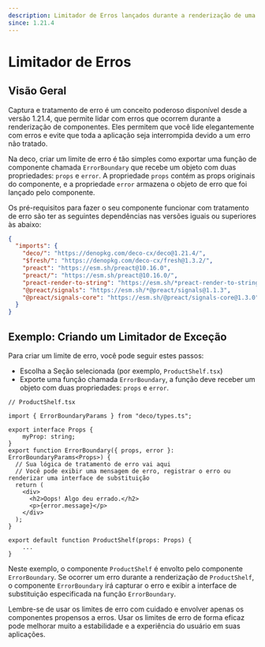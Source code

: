 ```yaml
---
description: Limitador de Erros lançados durante a renderização de uma Seção
since: 1.21.4
---
```


# Limitador de Erros

## Visão Geral

Captura e tratamento de erro é um conceito poderoso disponível desde a versão
1.21.4, que permite lidar com erros que ocorrem durante a renderização de
componentes. Eles permitem que você lide elegantemente com erros e evite que
toda a aplicação seja interrompida devido a um erro não tratado.

Na deco, criar um limite de erro é tão simples como exportar uma função de
componente chamada `ErrorBoundary` que recebe um objeto com duas propriedades:
`props` e `error`. A propriedade `props` contém as props originais do
componente, e a propriedade `error` armazena o objeto de erro que foi lançado
pelo componente.

Os pré-requisitos para fazer o seu componente funcionar com tratamento de erro
são ter as seguintes dependências nas versões iguais ou superiores às abaixo:

```json
{
  "imports": {
    "deco/": "https://denopkg.com/deco-cx/deco@1.21.4/",
    "$fresh/": "https://denopkg.com/deco-cx/fresh@1.3.2/",
    "preact": "https://esm.sh/preact@10.16.0",
    "preact/": "https://esm.sh/preact@10.16.0/",
    "preact-render-to-string": "https://esm.sh/*preact-render-to-string@6.2.0",
    "@preact/signals": "https://esm.sh/*@preact/signals@1.1.3",
    "@preact/signals-core": "https://esm.sh/@preact/signals-core@1.3.0"
  }
}
```

## Exemplo: Criando um Limitador de Exceção

Para criar um limite de erro, você pode seguir estes passos:

- Escolha a Seção selecionada (por exemplo, `ProductShelf.tsx`)
- Exporte uma função chamada `ErrorBoundary`, a função deve receber um objeto
  com duas propriedades: `props` e `error`.

```tsx
// ProductShelf.tsx

import { ErrorBoundaryParams } from "deco/types.ts";

export interface Props {
    myProp: string;
}
export function ErrorBoundary({ props, error }: ErrorBoundaryParams<Props>) {
  // Sua lógica de tratamento de erro vai aqui
  // Você pode exibir uma mensagem de erro, registrar o erro ou renderizar uma interface de substituição
  return (
    <div>
      <h2>Oops! Algo deu errado.</h2>
      <p>{error.message}</p>
    </div>
  );
}

export default function ProductShelf(props: Props) {
    ...
}
```

Neste exemplo, o componente `ProductShelf` é envolto pelo componente
`ErrorBoundary`. Se ocorrer um erro durante a renderização de `ProductShelf`, o
componente `ErrorBoundary` irá capturar o erro e exibir a interface de
substituição especificada na função `ErrorBoundary`.

Lembre-se de usar os limites de erro com cuidado e envolver apenas os
componentes propensos a erros. Usar os limites de erro de forma eficaz pode
melhorar muito a estabilidade e a experiência do usuário em suas aplicações.
